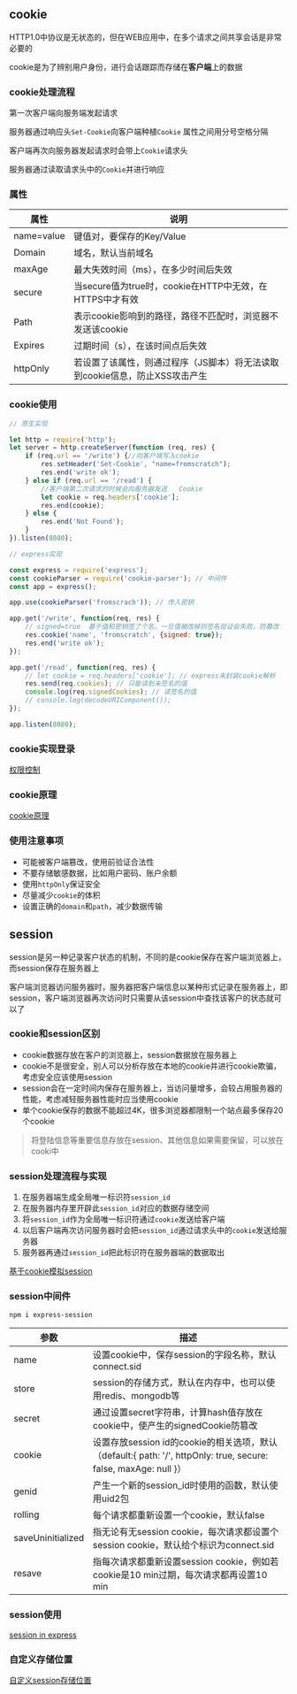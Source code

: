 ## cookie

HTTP1.0中协议是无状态的，但在WEB应用中，在多个请求之间共享会话是非常必要的

cookie是为了辨别用户身份，进行会话跟踪而存储在**客户端**上的数据



### cookie处理流程

第一次客户端向服务端发起请求

服务器通过响应头```Set-Cookie```向客户端种植```Cookie``` 属性之间用分号空格分隔

客户端再次向服务器发起请求时会带上```Cookie```请求头

服务器通过读取请求头中的```Cookie```并进行响应



### 属性

| 属性       | 说明                                                         |
| ---------- | ------------------------------------------------------------ |
| name=value | 键值对，要保存的Key/Value                                    |
| Domain     | 域名，默认当前域名                                           |
| maxAge     | 最大失效时间（ms），在多少时间后失效                         |
| secure     | 当secure值为true时，cookie在HTTP中无效，在HTTPS中才有效      |
| Path       | 表示cookie影响到的路径，路径不匹配时，浏览器不发送该cookie   |
| Expires    | 过期时间（s），在该时间点后失效                              |
| httpOnly   | 若设置了该属性，则通过程序（JS脚本）将无法读取到cookie信息，防止XSS攻击产生 |



### cookie使用

```javascript
// 原生实现

let http = require('http');
let server = http.createServer(function (req, res) {
    if (req.url == '/write') {//向客户端写入cookie
        res.setHeader('Set-Cookie', "name=fromscratch");
        res.end('write ok');
    } else if (req.url == '/read') {
        //客户端第二次请求的时候会向服务器发送   Cookie
        let cookie = req.headers['cookie'];
        res.end(cookie);
    } else {
        res.end('Not Found');
    }
}).listen(8080);
```

```javascript
// express实现

const express = require('express');
const cookieParser = require('cookie-parser'); // 中间件
const app = express();

app.use(cookieParser('fromscrach')); // 传入密钥

app.get('/write', function(req, res) {
    // signed=true  基于值和密钥签了个名，一旦值被改掉则签名验证会失败。防篡改
    res.cookie('name', 'fromscratch', {signed: true});
    res.end('write ok');
});

app.get('/read', function(req, res) {
    // let cookie = req.headers['cookie']; // express未封装cookie解析
    res.send(req.cookies); // 只能读到未签名的值
    console.log(req.signedCookies); // 读签名的值
    // console.log(decodeURIComponent());
});

app.listen(8080);
```



### cookie实现登录

[权限控制](cookie/cookieApp.js)



### cookie原理

[cookie原理](cookie/cookie.js)



### 使用注意事项

- 可能被客户端篡改，使用前验证合法性
- 不要存储敏感数据，比如用户密码、账户余额
- 使用```httpOnly```保证安全
- 尽量减少```cookie```的体积
- 设置正确的```domain```和```path```，减少数据传输



## session

session是另一种记录客户状态的机制，不同的是cookie保存在客户端浏览器上，而session保存在服务器上

客户端浏览器访问服务器时，服务器把客户端信息以某种形式记录在服务器上，即session，客户端浏览器再次访问时只需要从该session中查找该客户的状态就可以了



### cookie和session区别

- cookie数据存放在客户的浏览器上，session数据放在服务器上
- cookie不是很安全，别人可以分析存放在本地的cookie并进行cookie欺骗，考虑安全应该使用session
- session会在一定时间内保存在服务器上，当访问量增多，会较占用服务器的性能，考虑减轻服务器性能时应当使用cookie
- 单个cookie保存的数据不能超过4K，很多浏览器都限制一个站点最多保存20个cookie

> 将登陆信息等重要信息存放在session、其他信息如果需要保留，可以放在cooki中



### session处理流程与实现

1. 在服务器端生成全局唯一标识符```session_id```
2. 在服务器内存里开辟此```session_id```对应的数据存储空间
3. 将```session_id```作为全局唯一标识符通过```cookie```发送给客户端
4. 以后客户端再次访问服务器时会把```session_id```通过请求头中的```cookie```发送给服务器
5. 服务器再通过```session_id```把此标识符在服务器端的数据取出


[基于cookie模拟session](cookie/session.js)



### session中间件

``` 
npm i express-session
```

| 参数              | 描述                                                         |
| ----------------- | ------------------------------------------------------------ |
| name              | 设置cookie中，保存session的字段名称，默认connect.sid         |
| store             | session的存储方式，默认在内存中，也可以使用redis、mongodb等  |
| secret            | 通过设置secret字符串，计算hash值存放在cookie中，使产生的signedCookie防篡改 |
| cookie            | 设置存放session id的cookie的相关选项，默认（default:{ path: '/', httpOnly: true, secure: false, maxAge: null }） |
| genid             | 产生一个新的session_id时使用的函数，默认使用uid2包           |
| rolling           | 每个请求都重新设置一个cookie，默认false                      |
| saveUninitialized | 指无论有无session cookie，每次请求都设置个session cookie，默认给个标识为connect.sid |
| resave            | 指每次请求都重新设置session cookie，例如若cookie是10 min过期，每次请求都再设置10 min |



### session使用

[session in express](cookie/sessionApp.js)



### 自定义存储位置

[自定义session存储位置](cookie/session-store.js)
